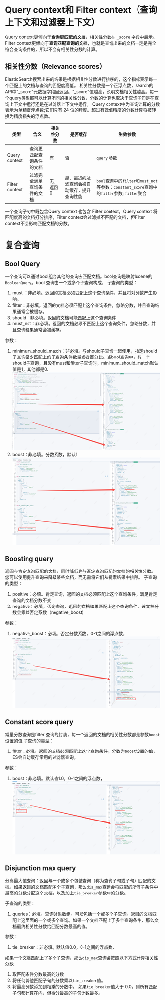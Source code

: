 # Query context和 Filter context（查询上下文和过滤器上下文）
Query context更倾向于**查询更匹配的文档**，相关性分数在 `_score` 字段中展示。
Filter context更倾向于**查询匹配查询的文档**，也就是查询出来的文档一定是完全符合查询条件的，所以不会有相关性分数的计算。
## 相关性分数（Relevance scores）
ElasticSearch搜索出来的结果是根据相关性分数进行排序的，这个指标表示每一个匹配上的文档与查询的匹配度高低。
相关性分数是一个正浮点数，search的API中"_score"元数据字段里返回。"_score"值越高，说明文档相关性越高。每一个query类型都可以计算不同的相关性分数，分数的计算也取决于查询子句是在查询上下文中运行还是在过滤器上下文中运行。
Query context中为查询计算的分数表示为单精度浮点数;它们只有 24 位的精度。超过有效值精度的分数计算将被转换为精度损失的浮点数。

| 类型             | 含义            | 相关性分数 | 是否缓存                   | 生效参数                                                                              |
|----------------|---------------|-------|------------------------|-----------------------------------------------------------------------------------|
| Query context  | 查询更匹配查询条件的文档      | 有     | 否                      | `query` 参数                                                                        |
| Filter context | 过滤完全满足查询条件的文档 | 无，返回0 | 是，最近的过滤查询会被自动缓存，提升查询性能 | `bool`查询中的`filter`和`must_not`等参数；`constant_score`查询中的`filter`参数; `filter`聚合 |

一个查询子句中既包含Query context 也包含 Filter context，Query context 将匹配度高的文档打分排序，Filter context会过滤掉不匹配的文档，但Filter context不会影响匹配文档的分数。
# 复合查询
## Bool Query
一个查询可以通过bool组合其他的查询去匹配文档。bool查询是映射lucene的`BooleanQuery`。bool 查询由一个或多个子查询构成，
子查询的类型：
1. must ：非必填。返回的文档必须匹配上这个查询条件，并且将对分数产生影响。
2. filter：非必填。返回的文档必须匹配上这个查询条件，忽略分数，并且查询结果通常会被缓存。
3. should：非必填。返回的文档可能匹配上这个查询条件
4. must_not：非必填。返回的文档必须不匹配上这个查询条件，忽略分数，并且查询结果通常会被缓存。

参数：
1. minimum_should_match：非必填。与should子查询一起使用，指定should子查询至少匹配上的子查询条件数量或者百分比。当bool查询中，有一个should子查询，且没有must和filter子查询时，minimum_should_match默认值是1，其他都是0.
![img_6.png](img_6.png)
2. boost：非必填。分数系数，默认1
![img_7.png](img_7.png)
## Boosting query
返回与肯定查询匹配的文档，同时降低也与否定查询匹配的文档的相关性分数。 您可以使用提升查询来降级某些文档，而无需将它们从搜索结果中排除。
子查询的类型：
1. positive：必填。肯定查询，返回的文档必须匹配上这个查询条件，满足肯定查询的文档分数不变
2. negative：必填。否定查询，返回的文档如果匹配上这个查询条件，该文档分数会乘以否定系数（negative_boost）

参数：
1. negative_boost：必填。否定分数系数，0-1之间的浮点数，
![img_8.png](img_8.png)

## Constant score query
常量分数查询是filter 查询的封装，每一个返回的文档的相关性分数都是参数`boost`设置的值
子查询的类型：
1. filter：必填。返回的文档必须匹配上这个查询条件，分数为`boost`设置的值，ES会自动缓存常用的过滤器查询。

参数：
1. boost：非必填。默认值1.0，0-1之间的浮点数，
![img_9.png](img_9.png)

## Disjunction max query
分离最大值查询：返回与一个或多个包装查询（称为查询子句或子句）匹配的文档。如果返回的文档匹配多个子查询，那么`dis_max`查询会将匹配的所有子条件中最高的分数分配这个文档，以及加上`tie_breaker`参数中的分数。

子查询的类型：
1. queries：必填。查询对象数组。可以包括一个或多个子查询。返回的文档匹配上这里面的一个或多个查询。如果一个文档匹配上了多个查询条件，那么文档最终相关性分数给匹配分数最高的值。

参数：
1. tie_breaker：非必填。默认值0.0，0-1之间的浮点数，

如果一个文档匹配上了多个子查询，那么`dis_max`查询会按照以下方式计算相关性分数
1. 取匹配条件分数最高的分数
2. 将任何其他匹配子句的分数乘以`tie_breaker`值。
3. 将最高分数添加到相乘的分数中。
如果`tie_breaker`值大于 0.0，则所有匹配子句都计算在内，但得分最高的子句计数最多。
